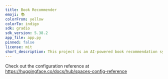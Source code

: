 ```yaml
---
title: Book Recommender
emoji: 📚
colorFrom: yellow
colorTo: indigo
sdk: gradio
sdk_version: 5.38.2
app_file: app.py
pinned: false
license: mit
short_description: This project is an AI-powered book recommendation system.
---
```


Check out the configuration reference at https://huggingface.co/docs/hub/spaces-config-reference
